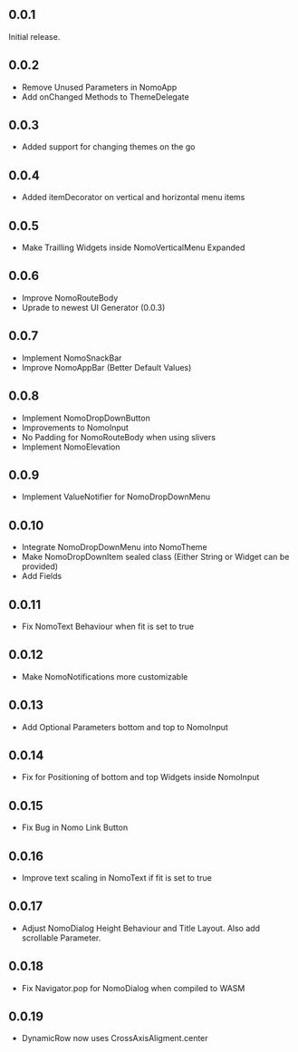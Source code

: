 ## 0.0.1

Initial release.

## 0.0.2

- Remove Unused Parameters in NomoApp
- Add onChanged Methods to ThemeDelegate

## 0.0.3

- Added support for changing themes on the go

## 0.0.4

- Added itemDecorator on vertical and horizontal menu items

## 0.0.5

- Make Trailling Widgets inside NomoVerticalMenu Expanded

## 0.0.6

- Improve NomoRouteBody
- Uprade to newest UI Generator (0.0.3)

## 0.0.7

- Implement NomoSnackBar
- Improve NomoAppBar (Better Default Values)

## 0.0.8

- Implement NomoDropDownButton
- Improvements to NomoInput
- No Padding for NomoRouteBody when using slivers
- Implement NomoElevation

## 0.0.9

- Implement ValueNotifier for NomoDropDownMenu

## 0.0.10

- Integrate NomoDropDownMenu into NomoTheme
- Make NomoDropDownItem sealed class (Either String or Widget can be provided)
- Add Fields

## 0.0.11

- Fix NomoText Behaviour when fit is set to true

## 0.0.12

- Make NomoNotifications more customizable

## 0.0.13

- Add Optional Parameters bottom and top to NomoInput

## 0.0.14

- Fix for Positioning of bottom and top Widgets inside NomoInput

## 0.0.15

- Fix Bug in Nomo Link Button

## 0.0.16

- Improve text scaling in NomoText if fit is set to true

## 0.0.17

- Adjust NomoDialog Height Behaviour and Title Layout. Also add scrollable Parameter.

## 0.0.18

- Fix Navigator.pop for NomoDialog when compiled to WASM

## 0.0.19

- DynamicRow now uses CrossAxisAligment.center
